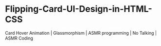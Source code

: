 # Flipping-Card-UI-Design-in-HTML-CSS
 Card Hover Animation | Glassmorphism | ASMR programming | No Talking | ASMR Coding
